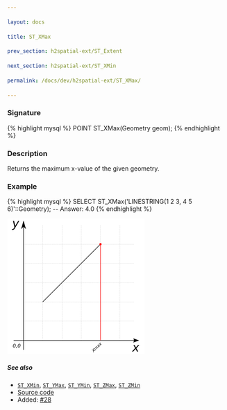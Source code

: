 ```yaml
---

layout: docs

title: ST_XMax

prev_section: h2spatial-ext/ST_Extent

next_section: h2spatial-ext/ST_XMin

permalink: /docs/dev/h2spatial-ext/ST_XMax/

---
```


### Signature

{% highlight mysql %}
POINT ST_XMax(Geometry geom);
{% endhighlight %}

### Description

Returns the maximum x-value of the given geometry.

### Example

{% highlight mysql %}
SELECT ST_XMax('LINESTRING(1 2 3, 4 5 6)'::Geometry);
-- Answer:    4.0
{% endhighlight %}

![warning](../images/illustations/properties/ST_XMax.png)

##### See also

* [`ST_XMin`](../ST_XMin), [`ST_YMax`](../ST_YMax), [`ST_YMin`](../ST_YMin), [`ST_ZMax`](../ST_ZMax), [`ST_ZMin`](../ST_ZMin)
* [Source code](https://github.com/irstv/H2GIS/blob/master/h2spatial-ext/src/main/java/org/h2gis/h2spatialext/function/spatial/properties/ST_XMax.java)
* Added: [#28](https://github.com/irstv/H2GIS/pull/28)
